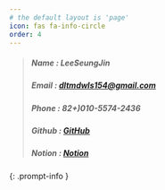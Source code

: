 ```yaml
---
# the default layout is 'page'
icon: fas fa-info-circle
order: 4
---
```


> ##### Name : LeeSeungJin
> ##### Email  : dltmdwls154@gmail.com
> ##### Phone : 82+)010-5574-2436
> ##### Github  : [GitHub](https://github.com/seungjin-le)
> ##### Notion : [Notion](https://nasal-liver-b6b.notion.site/09696828711d488a99c30476205d0794)
{: .prompt-info }
